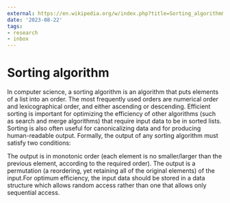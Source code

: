 ```yaml
---
external: https://en.wikipedia.org/w/index.php?title=Sorting_algorithm&oldid=1169697083#Stability
date: '2023-08-22'
tags:
- research
- inbox
---
```


# Sorting algorithm

In computer science, a sorting algorithm is an algorithm that puts elements of a list into an order. The most frequently used orders are numerical order and lexicographical order, and either ascending or descending. Efficient sorting is important for optimizing the efficiency of other algorithms (such as search and merge algorithms) that require input data to be in sorted lists. Sorting is also often useful for canonicalizing data and for producing human-readable output.
Formally, the output of any sorting algorithm must satisfy two conditions:

The output is in monotonic order (each element is no smaller/larger than the previous element, according to the required order).
The output is a permutation (a reordering, yet retaining all of the original elements) of the input.For optimum efficiency, the input data should be stored in a data structure which allows random access rather than one that allows only sequential access.
